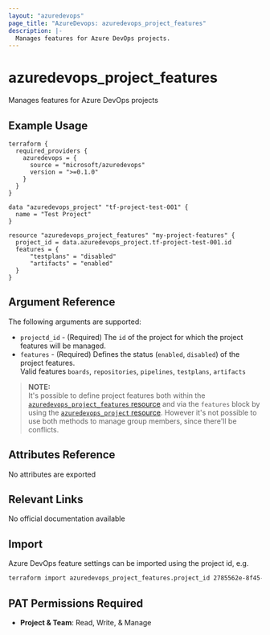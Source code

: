 ```yaml
---
layout: "azuredevops"
page_title: "AzureDevops: azuredevops_project_features"
description: |-
  Manages features for Azure DevOps projects.
---
```


# azuredevops_project_features

Manages features for Azure DevOps projects

## Example Usage

```hcl
terraform {
  required_providers {
    azuredevops = {
      source = "microsoft/azuredevops"
      version = ">=0.1.0"
    }
  }
}

data "azuredevops_project" "tf-project-test-001" {
  name = "Test Project"
}

resource "azuredevops_project_features" "my-project-features" {
  project_id = data.azuredevops_project.tf-project-test-001.id
  features = {
      "testplans" = "disabled"
      "artifacts" = "enabled"
  }
}
```

## Argument Reference

The following arguments are supported:

- `projectd_id` - (Required) The `id` of the project for which the project features will be managed.
- `features` - (Required) Defines the status (`enabled`, `disabled`) of the project features.  
   Valid features `boards`, `repositories`, `pipelines`, `testplans`, `artifacts`

> **NOTE:**  
> It's possible to define project features both within the [`azuredevops_project_features` resource](project_features.html) and
> via the `features` block by using the [`azuredevops_project` resource](project.html).
> However it's not possible to use both methods to manage group members, since there'll be conflicts.

## Attributes Reference

No attributes are exported

## Relevant Links

No official documentation available

## Import

Azure DevOps feature settings can be imported using the project id, e.g.

```sh
terraform import azuredevops_project_features.project_id 2785562e-8f45-4534-a10e-b9ca1666b17e
```

## PAT Permissions Required

- **Project & Team**: Read, Write, & Manage
